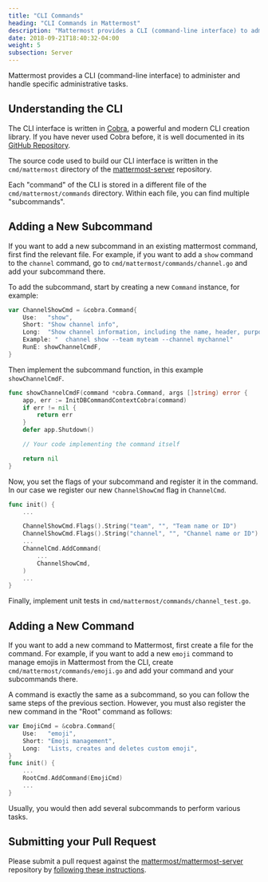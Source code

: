 ```yaml
---
title: "CLI Commands"
heading: "CLI Commands in Mattermost"
description: "Mattermost provides a CLI (command-line interface) to administer and handle specific administrative tasks."
date: 2018-09-21T18:40:32-04:00
weight: 5
subsection: Server
---
```


Mattermost provides a CLI (command-line interface) to administer and handle specific administrative tasks.

## Understanding the CLI

The CLI interface is written in [Cobra](https://github.com/spf13/cobra), a
powerful and modern CLI creation library. If you have never used Cobra before, it is
well documented in its [GitHub Repository](https://github.com/spf13/cobra).

The source code used to build our CLI interface is written in the `cmd/mattermost` directory of the [mattermost-server](https://github.com/mattermost/mattermost-server) repository.

Each "command" of the CLI is stored in a different file of the
`cmd/mattermost/commands` directory. Within each file, you can find
multiple "subcommands".

## Adding a New Subcommand

If you want to add a new subcommand in an existing mattermost command, first find the relevant file. For example, if you want to add a `show` command to
the `channel` command, go to `cmd/mattermost/commands/channel.go` and add your subcommand there.

To add the subcommand, start by creating a new `Command` instance, for example:

```go
var ChannelShowCmd = &cobra.Command{
    Use:   "show",
    Short: "Show channel info",
    Long:  "Show channel information, including the name, header, purpose and the number of members.",
    Example: "  channel show --team myteam --channel mychannel"
    RunE: showChannelCmdF,
}
```

Then implement the subcommand function, in this example `showChannelCmdF`.

```go
func showChannelCmdF(command *cobra.Command, args []string) error {
    app, err := InitDBCommandContextCobra(command)
    if err != nil {
        return err
    }
    defer app.Shutdown()

    // Your code implementing the command itself

    return nil
}
```

Now, you set the flags of your subcommand and register it in the command. In our case we register our new `ChannelShowCmd` flag in `ChannelCmd`.

```go
func init() {
    ...

    ChannelShowCmd.Flags().String("team", "", "Team name or ID")
    ChannelShowCmd.Flags().String("channel", "", "Channel name or ID")
    ...
    ChannelCmd.AddCommand(
        ...
        ChannelShowCmd,
    )
    ...
}
```

Finally, implement unit tests in `cmd/mattermost/commands/channel_test.go`.

## Adding a New Command

If you want to add a new command to Mattermost, first create a file for the command.
For example, if you want to add a new `emoji` command to manage emojis in
Mattermost from the CLI, create `cmd/mattermost/commands/emoji.go`
and add your command and your subcommands there.

A command is exactly the same as a subcommand, so you can follow the same
steps of the previous section. However, you must also register the new command in the
"Root" command as follows:

```go
var EmojiCmd = &cobra.Command{
    Use:   "emoji",
    Short: "Emoji management",
    Long:  "Lists, creates and deletes custom emoji",
}
func init() {
    ...
    RootCmd.AddCommand(EmojiCmd)
    ...
}
```

Usually, you would then add several subcommands to perform various tasks.

## Submitting your Pull Request

Please submit a pull request against the [mattermost/mattermost-server](https://github.com/mattermost/mattermost-server) repository by [following these instructions](/contribute/server/developer-workflow/).
